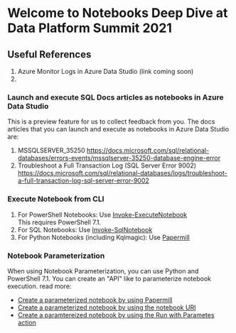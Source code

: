 # Welcome to Notebooks Deep Dive at Data Platform Summit 2021

## Useful References

1. Azure Monitor Logs in Azure Data Studio (link coming soon)
2. 


### Launch and execute SQL Docs articles as notebooks in Azure Data Studio 

This is a preview feature for us to collect feedback from you. The docs articles that you can launch and execute as notebooks in Azure Data Studio are:
1. MSSQLSERVER_35250
https://docs.microsoft.com/sql/relational-databases/errors-events/mssqlserver-35250-database-engine-error
2. Troubleshoot a Full Transaction Log (SQL Server Error 9002)
https://docs.microsoft.com/sql/relational-databases/logs/troubleshoot-a-full-transaction-log-sql-server-error-9002


### Execute Notebook from CLI 
1. For PowerShell Notebooks: Use [Invoke-ExecuteNotebook](https://github.com/dfinke/PowerShellNotebook#executing-a-notebook)  
    This requires PowerShell 7.1.
2. For SQL Notebooks: Use [Invoke-SqlNotebook](https://docs.microsoft.com/powershell/module/sqlserver/invoke-sqlnotebook)
3. For Python Notebooks (including Kqlmagic): Use [Papermill](https://docs.microsoft.com/sql/azure-data-studio/notebooks/parameterize-papermill)


### Notebook Parameterization
When using Notebook Parameterization, you can use Python and PowerShell 7.1. You can create an "API" like to parameterize notebook execution. read more:
- [Create a parameterized notebook by using Papermill](https://docs.microsoft.com/sql/azure-data-studio/notebooks/parameterize-papermill)
- [Create a parameterized notebook by using the notebook URI](https://docs.microsoft.com/en-us/sql/azure-data-studio/notebooks/parameterize-uri)
- [Create a paramtereized notebook by using the Run with Parametes action](https://docs.microsoft.com/en-us/sql/azure-data-studio/notebooks/run-with-parameters)